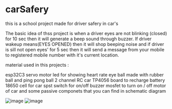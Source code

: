 # carSafery
this is a school project made for driver safery in car's

The basic idea of thss project is when a driver eyes are not blinking (closed) for 10 sec then it will generate a beep sound through buzzer. If driver wakeup means(EYES OPENED) then it will shop beeping noise and if driver is sill not open eyes' for 5 sec then it will send a message from your mobile to registered mobile number with it's current location. 
 
material used in this projects :

esp32C3 
servo motor 
led for showing heart rate 
eye ball made with rubber ball and ping pong ball
2 channel RC car 
TP4056 board to recharge battery
18650 cell for car
spst switch for on/off
buzzer 
mosfet to turn on / off motor of car 
and some passive componets that you can find in schematic diagram

![image](https://user-images.githubusercontent.com/47971251/197576662-339dbbb2-17fb-4b04-a879-72ad1a983a69.png)
![image](https://user-images.githubusercontent.com/47971251/197576865-1207bb8d-cabb-4c23-9762-1b8b1c6f0801.png)
